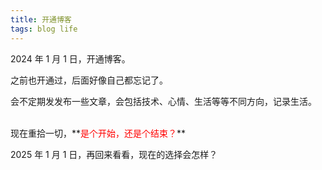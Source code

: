 ```yaml
---
title: 开通博客
tags: blog life
---
```


2024 年 1 月 1 日，开通博客。

之前也开通过，后面好像自己都忘记了。

会不定期发发布一些文章，会包括技术、心情、生活等等不同方向，记录生活。

<br />
现在重拾一切，**<font color=red>是个开始，还是个结束？</font>**

2025 年 1 月 1 日，再回来看看，现在的选择会怎样？

<!-- HACK: 2025 年 1 月 1 日 -->
<p hidden>你看不到我看不到我</p>

<br />